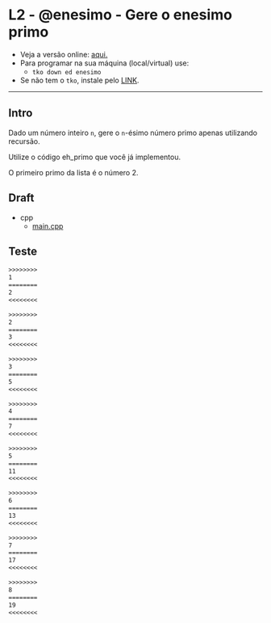 # L2 - @enesimo - Gere o enesimo primo

- Veja a versão online: [aqui.](https://github.com/qxcodeed/arcade/blob/master/base/enesimo/Readme.md)
- Para programar na sua máquina (local/virtual) use:
  - `tko down ed enesimo`
- Se não tem o `tko`, instale pelo [LINK](https://github.com/senapk/tko#tko).

---

## Intro

Dado um número inteiro `n`, gere o `n`-ésimo número primo apenas utilizando recursão.

Utilize o código eh_primo que você já implementou.

O primeiro primo da lista é o número 2.

## Draft

<!-- links .cache/draft -->
- cpp
  - [main.cpp](https://github.com/qxcodeed/arcade/blob/master/base/enesimo/.cache/draft/cpp/main.cpp)
<!-- links -->

## Teste

```txt
>>>>>>>>
1
========
2
<<<<<<<<

>>>>>>>>
2
========
3
<<<<<<<<

>>>>>>>>
3
========
5
<<<<<<<<

>>>>>>>>
4
========
7
<<<<<<<<

>>>>>>>>
5
========
11
<<<<<<<<

>>>>>>>>
6
========
13
<<<<<<<<

>>>>>>>>
7
========
17
<<<<<<<<

>>>>>>>>
8
========
19
<<<<<<<<

```
